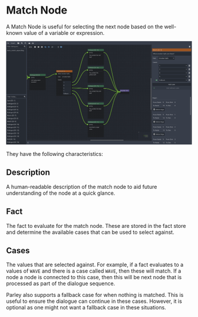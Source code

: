 # Match Node

A Match Node is useful for selecting the next node based on the well-known value
of a variable or expression.

![match-node](./images/match/match-node.png)

They have the following characteristics:

## Description

A human-readable description of the match node to aid future understanding of
the node at a quick glance.

## Fact

The fact to evaluate for the match node. These are stored in the fact store and
determine the available cases that can be used to select against.

## Cases

The values that are selected against. For example, if a fact evaluates to a
values of `WAVE` and there is a case called `WAVE`, then these will match. If a
node a node is connected to this case, then this will be next node that is
processed as part of the dialogue sequence.

Parley also supports a fallback case for when nothing is matched. This is useful
to ensure the dialogue can continue in these cases. However, it is optional as
one might not want a fallback case in these situations.

